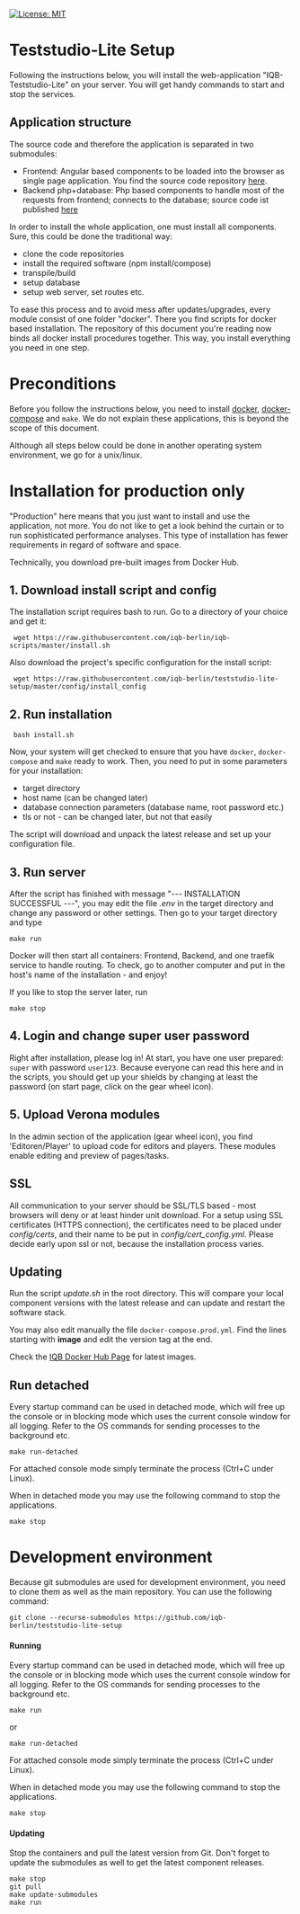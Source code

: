[![License: MIT](https://img.shields.io/badge/License-MIT-yellow.svg?style=flat-square)](https://opensource.org/licenses/MIT)

# Teststudio-Lite Setup
Following the instructions below, you will install the web-application "IQB-Teststudio-Lite" on your server. You will get handy commands to start and stop the services.

## Application structure
The source code and therefore the application is separated in two submodules:
* Frontend: Angular based components to be loaded into the browser as single page application. You find the source code repository [here](https://github.com/iqb-berlin/teststudio-lite-frontend).
* Backend php+database: Php based components to handle most of the requests from frontend; connects to the database; source code ist published [here](https://github.com/iqb-berlin/teststudio-lite-backend)

In order to install the whole application, one must install all components. Sure, this could be done the traditional way:
* clone the code repositories
* install the required software (npm install/compose)
* transpile/build
* setup database
* setup web server, set routes etc.

To ease this process and to avoid mess after updates/upgrades, every module consist of one folder "docker". There you find scripts for docker based installation. The repository of this document you're reading now binds all docker install procedures together. This way, you install everything you need in one step.

# Preconditions
Before you follow the instructions below, you need to install [docker](https://docs.docker.com/engine/install/ubuntu/#installation-methods),  [docker-compose](https://docs.docker.com/compose/install/) and `make`. We do not explain these applications, this is beyond the scope of this document.

Although all steps below could be done in another operating system environment, we go for a unix/linux.

# Installation for production only
"Production" here means that you just want to install and use the application, not more. You do not like to get a look behind the curtain or to run sophisticated performance analyses. This type of installation has fewer requirements in regard of software and space.

Technically, you download pre-built images from Docker Hub.

## 1. Download install script and config
The installation script requires bash to run. Go to a directory of your choice and get it:
```
 wget https://raw.githubusercontent.com/iqb-berlin/iqb-scripts/master/install.sh
```
Also download the project's specific configuration for the install script:
```
 wget https://raw.githubusercontent.com/iqb-berlin/teststudio-lite-setup/master/config/install_config
```
## 2. Run installation
```
 bash install.sh
```
Now, your system will get checked to ensure that you have `docker`, `docker-compose` and `make` ready to work. Then, you need to put in some parameters for your installation:
* target directory
* host name (can be changed later)
* database connection parameters (database name, root password etc.)
* tls or not - can be changed later, but not that easily

The script will download and unpack the latest release and set up your configuration file. 

## 3. Run server
After the script has finished with message "--- INSTALLATION SUCCESSFUL ---", you may edit the file _.env_ in the target directory and change any password or other settings. Then go to your target directory and type
```
make run
```
Docker will then start all containers: Frontend, Backend, and one traefik service to handle routing. To check, go to another computer and put in the host's name of the installation - and enjoy!

If you like to stop the server later, run
```
make stop
```
## 4. Login and change super user password
Right after installation, please log in! At start, you have one user prepared: `super` with password `user123`. Because everyone can read this here and in the scripts, you should get up your shields by changing at least the password (on start page, click on the gear wheel icon).

## 5. Upload Verona modules
In the admin section of the application (gear wheel icon), you find 'Editoren/Player' to upload code for editors and players. These modules enable editing and preview of pages/tasks.

## SSL
All communication to your server should be SSL/TLS based - most browsers will deny or at least hinder unit download. For a setup using SSL certificates (HTTPS connection), the certificates need to be placed under _config/certs_, and their name to be put in _config/cert_config.yml_. Please decide early upon ssl or not, because the installation process varies.

## Updating
Run the script _update.sh_ in the root directory. This will compare your local component versions with the latest release and can update and restart the software stack.

You may also edit manually the file `docker-compose.prod.yml`. Find the lines starting with **image** and edit the version tag at the end.

Check the [IQB Docker Hub Page](https://hub.docker.com/u/iqbberlin) for latest images.

## Run detached
Every startup command can be used in detached mode, which will free up the console or in blocking mode which uses the current console window
for all logging. Refer to the OS commands for sending processes to the background etc.

```
make run-detached
```
For attached console mode simply terminate the process (Ctrl+C under Linux).

When in detached mode you may use the following command to stop the applications.
```
make stop
```

# Development environment

Because git submodules are used for development environment, you need to clone them as well as the main repository. You can use the following command:

`git clone --recurse-submodules https://github.com/iqb-berlin/teststudio-lite-setup`

#### Running
Every startup command can be used in detached mode, which will free up the console or in blocking mode which uses the current console window
for all logging. Refer to the OS commands for sending processes to the background etc.
```
make run
```
or
```
make run-detached
```
For attached console mode simply terminate the process (Ctrl+C under Linux).

When in detached mode you may use the following command to stop the applications.
```
make stop
```

#### Updating

Stop the containers and pull the latest version from Git. Don't forget to
update the submodules as well to get the latest component releases.
```
make stop
git pull
make update-submodules
make run
```
